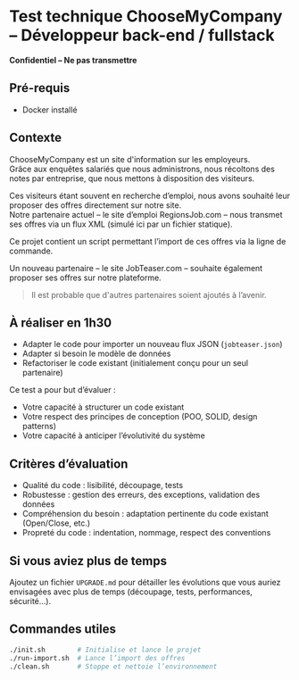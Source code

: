 # Test technique ChooseMyCompany – Développeur back-end / fullstack

**Confidentiel – Ne pas transmettre**

## Pré-requis
- Docker installé

## Contexte

ChooseMyCompany est un site d'information sur les employeurs.  
Grâce aux enquêtes salariés que nous administrons, nous récoltons des notes par entreprise, que nous mettons à disposition des visiteurs.

Ces visiteurs étant souvent en recherche d’emploi, nous avons souhaité leur proposer des offres directement sur notre site.  
Notre partenaire actuel – le site d’emploi RegionsJob.com – nous transmet ses offres via un flux XML (simulé ici par un fichier statique).

Ce projet contient un script permettant l’import de ces offres via la ligne de commande.

Un nouveau partenaire – le site JobTeaser.com – souhaite également proposer ses offres sur notre plateforme.

> Il est probable que d'autres partenaires soient ajoutés à l’avenir.

## À réaliser en 1h30

- Adapter le code pour importer un nouveau flux JSON (`jobteaser.json`)
- Adapter si besoin le modèle de données
- Refactoriser le code existant (initialement conçu pour un seul partenaire)

Ce test a pour but d’évaluer :
- Votre capacité à structurer un code existant
- Votre respect des principes de conception (POO, SOLID, design patterns)
- Votre capacité à anticiper l’évolutivité du système

## Critères d’évaluation

- Qualité du code : lisibilité, découpage, tests
- Robustesse : gestion des erreurs, des exceptions, validation des données
- Compréhension du besoin : adaptation pertinente du code existant (Open/Close, etc.)
- Propreté du code : indentation, nommage, respect des conventions

## Si vous aviez plus de temps

Ajoutez un fichier `UPGRADE.md` pour détailler les évolutions que vous auriez envisagées avec plus de temps (découpage, tests, performances, sécurité...).

## Commandes utiles

```bash
./init.sh        # Initialise et lance le projet
./run-import.sh  # Lance l’import des offres
./clean.sh       # Stoppe et nettoie l’environnement

